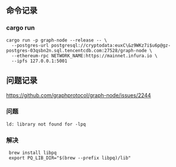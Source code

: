 
## 命令记录
### cargo run
```
cargo run -p graph-node --release -- \
  --postgres-url postgresql://cryptodata:euxC\&z9WKz7i$u6p@gz-postgres-03qsbn2n.sql.tencentcdb.com:27528/graph-node \
  --ethereum-rpc NETWORK_NAME:https://mainnet.infura.io \
  --ipfs 127.0.0.1:5001
```

## 问题记录

https://github.com/graphprotocol/graph-node/issues/2244
### 问题
```
ld: library not found for -lpq
```
### 解决
```
 brew install libpq 
 export PQ_LIB_DIR="$(brew --prefix libpq)/lib"
```

